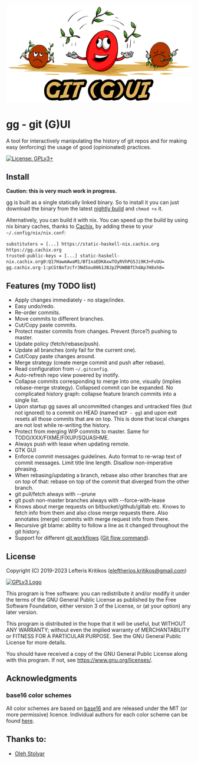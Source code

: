 ![GG Mascot](assets/mascot/mascot.png)

# gg - git (G)UI

A tool for interactively manipulating the history of git repos and for making
easy (enforcing) the usage of good (opinionated) practices.

[![License: GPLv3+](https://img.shields.io/static/v1?label=license&message=GPLv3+&color=bd0000&style=plastic)](https://www.gnu.org/licenses/gpl.html)

## Install

**Caution: this is very much work in progress.**

gg is built as a single statically linked binary. So to install it you can
just download the binary from the latest
[nightly build](https://github.com/u-quark/gg/releases/download/nightly/gg)
and `chmod +x` it.

Alternatively, you can build it with nix. You can speed up the build by using
nix binary caches, thanks to [Cachix](https://cachix.org/), by adding these
to your `~/.config/nix/nix.conf`:

```
substituters = [...] https://static-haskell-nix.cachix.org https://gg.cachix.org
trusted-public-keys = [...] static-haskell-nix.cachix.org0:Q17HawmAwaM1/BfIxaEDKAxwTOyRVhPG5Ji9K3+FvUU= gg.cachix.org-1:pCGtBoTzcTr3Nd5ou0061JBJpZPUWBBfChdAp7H8xh8=
```

## Features (my TODO list)

 * Apply changes immediately - no stage/index.
 * Easy undo/redo.
 * Re-order commits.
 * Move commits to different branches.
 * Cut/Copy paste commits.
 * Protect master commits from changes. Prevent (force?) pushing to master.
 * Update policy (fetch/rebase/push).
 * Update all branches (only fail for the current one).
 * Cut/Copy paste changes around.
 * Merge strategy (create merge commit and push after rebase).
 * Read configuration from `~/.gitconfig`.
 * Auto-refresh repo view powered by inotify.
 * Collapse commits corresponding to merge into one, visually (implies
   rebase-merge strategy). Collapsed commit can be expanded. No complicated
   history graph: collapse feature branch commits into a single list.
 * Upon startup gg saves all uncommitted changes and untracked files (but not
   ignored) to a commit on HEAD (named `WIP - gg`) and upon exit resets all
   those commits that are on top. This is done that local changes are not lost
   while re-writing the history.
 * Protect from merging WIP commits to master. Same for
   TODO/XXX/FIXME/FIXUP/SQUASHME.
 * Always push with lease when updating remote.
 * GTK GUI
 * Enforce commit messages guidelines. Auto format to re-wrap text of commit
   messages. Limit title line length. Disallow non-imperative phrasing.
 * When rebasing/updating a branch, rebase also other branches that are on top
   of that: rebase on top of the commit that diverged from the other branch.
 * git pull/fetch always with --prune
 * git push non-master branches always with --force-with-lease
 * Knows about merge requests on bitbucket/github/gitlab etc. Knows to fetch
   info from them and also close merge requests there. Also annotates (merge)
   commits with merge request info from there.
 * Recursive git blame: ability to follow a line as it changed throughout the
   git history.
 * Support for different [git workflows][1] ([Git flow command][2]).


[1]: https://nvie.com/posts/a-successful-git-branching-model/
[2]: https://www.atlassian.com/git/tutorials/comparing-workflows/gitflow-workflow

## License

Copyright (C) 2019-2023  Lefteris Kritikos (eleftherios.kritikos@gmail.com)

[![GPLv3 Logo](https://www.gnu.org/graphics/gplv3-with-text-136x68.png)](https://www.gnu.org/licenses/gpl.html)

This program is free software: you can redistribute it and/or modify
it under the terms of the GNU General Public License as published by
the Free Software Foundation, either version 3 of the License, or
(at your option) any later version.

This program is distributed in the hope that it will be useful,
but WITHOUT ANY WARRANTY; without even the implied warranty of
MERCHANTABILITY or FITNESS FOR A PARTICULAR PURPOSE.  See the
GNU General Public License for more details.

You should have received a copy of the GNU General Public License
along with this program.  If not, see <https://www.gnu.org/licenses/>.

## Acknowledgments

### base16 color schemes

All color schemes are based on [base16](http://chriskempson.com/projects/base16/)
and are released under the MIT (or more permissive) licence. Individual authors for
each color scheme can be found [here](https://github.com/chriskempson/base16#scheme-repositories).

## Thanks to:
 * [Oleh Stolyar](https://github.com/stolyaroleh)

